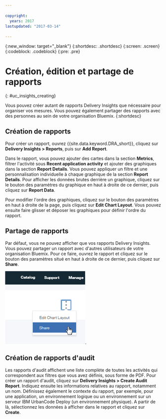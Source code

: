 ```yaml
---

copyright:
  years: 2017
lastupdated: "2017-03-14"

---
```


{:new_window: target="_blank"}
{:shortdesc: .shortdesc}
{:screen: .screen}
{:codeblock: .codeblock}
{:pre: .pre}

# Création, édition et partage de rapports
{: #uc_insights_creating}

Vous pouvez créer autant de rapports Delivery Insights que nécessaire pour organiser vos mesures. Vous pouvez également partager des rapports avec des personnes au sein de votre organisation Bluemix.
{:shortdesc}

## Création de rapports

Pour créer un rapport, ouvrez {{site.data.keyword.DRA_short}}, cliquez sur **Delivery Insights > Reports**, puis sur **Add Report**. 

Dans le rapport, vous pouvez ajouter des cartes dans la section **Metrics**, filtrer l'activité sous **Recent application activity** et ajouter des graphiques dans la section **Report Details**. Vous pouvez appliquer un filtre et une personnalisation individuelle à chaque graphique de la section **Report Details**. Pour afficher les données brutes derrière un graphique, cliquez sur le bouton des paramètres du graphique en haut à droite de ce dernier, puis cliquez sur **Report Data**.

Pour modifier l'ordre des graphiques, cliquez sur le bouton des paramètres en haut à droite de la page, puis cliquez sur **Edit Chart Layout**. Vous pouvez ensuite faire glisser et déposer les graphiques pour définir l'ordre du rapport.

## Partage de rapports
Par défaut, vous ne pouvez afficher que vos rapports Delivery Insights. Vous pouvez partager un rapport avec d'autres utilisateurs de votre organisation Bluemix. Pour ce faire, ouvrez le rapport et cliquez sur le bouton des paramètres situé en haut à droite de ce dernier, puis cliquez sur **Share**.  

![Partage d'un rapport](images/uc_insights_sharing.gif).

## Création de rapports d'audit

Les rapports d'audit affichent une liste complète de toutes les activités qui correspondent aux filtres que vous avez définis, sous forme de PDF. Pour créer un rapport d'audit, cliquez sur **Delivery Insights > Create Audit Report**. Indiquez ensuite les informations relatives au rapport, notamment un nom. Définissez également le contexte du rapport, par exemple, pour une application, un environnement logique ou un environnement sur un serveur IBM UrbanCode Deploy (un environnement physique). A partir de là, sélectionnez les données à afficher dans le rapport et cliquez sur **Create**. 
